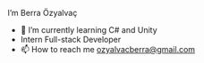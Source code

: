  I’m Berra Özyalvaç
- 🌱 I’m currently learning C# and Unity
- Intern Full-stack Developer
- 📫 How to reach me
  ozyalvacberra@gmail.com

